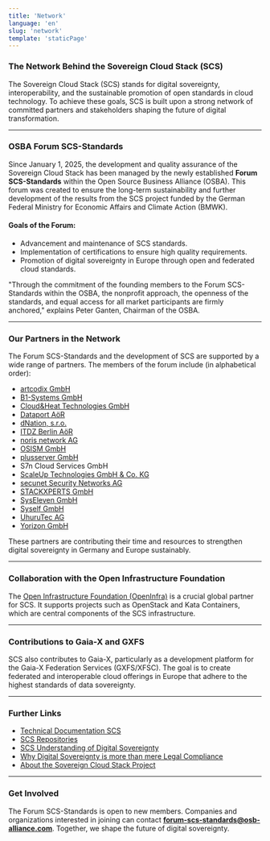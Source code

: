 ```yaml
---
title: 'Network'
language: 'en'
slug: 'network'
template: 'staticPage'
---
```


### The Network Behind the Sovereign Cloud Stack (SCS)

The Sovereign Cloud Stack (SCS) stands for digital sovereignty, interoperability, and the sustainable promotion of open standards in cloud technology. To achieve these goals, SCS is built upon a strong network of committed partners and stakeholders shaping the future of digital transformation.

---

### **OSBA Forum SCS-Standards**

Since January 1, 2025, the development and quality assurance of the Sovereign Cloud Stack has been managed by the newly established **Forum SCS-Standards** within the Open Source Business Alliance (OSBA). This forum was created to ensure the long-term sustainability and further development of the results from the SCS project funded by the German Federal Ministry for Economic Affairs and Climate Action (BMWK).

#### **Goals of the Forum:**

- Advancement and maintenance of SCS standards.
- Implementation of certifications to ensure high quality requirements.
- Promotion of digital sovereignty in Europe through open and federated cloud standards.

"Through the commitment of the founding members to the Forum SCS-Standards within the OSBA, the nonprofit approach, the openness of the standards, and equal access for all market participants are firmly anchored," explains Peter Ganten, Chairman of the OSBA.

---

### **Our Partners in the Network**

The Forum SCS-Standards and the development of SCS are supported by a wide range of partners. The members of the forum include (in alphabetical order):

- [artcodix GmbH](https://artcodix.de)
- [B1-Systems GmbH](https://b1-systems.de)
- [Cloud&Heat Technologies GmbH](https://cloudandheat.com)
- [Dataport AöR](https://dataport.de)
- [dNation, s.r.o.](https://dnation.tech)
- [ITDZ Berlin AöR](https://www.itdz-berlin.de)
- [noris network AG](https://www.noris.de/en)
- [OSISM GmbH](https://osism.tech)
- [plusserver GmbH](https://plusserver.com)
- S7n Cloud Services GmbH
- [ScaleUp Technologies GmbH & Co. KG](https://scaleuptech.com)
- [secunet Security Networks AG](https://secunet.com)
- [STACKXPERTS GmbH](https://stackxperts.com)
- [SysEleven GmbH](https://syseleven.de)
- [Syself GmbH](https://syself.com)
- [UhuruTec AG](https://uhurutec.com)
- [Yorizon GmbH](https://yorizon.com)

These partners are contributing their time and resources to strengthen digital sovereignty in Germany and Europe sustainably.

---

### **Collaboration with the Open Infrastructure Foundation**

The [Open Infrastructure Foundation (OpenInfra)](https://openinfra.dev) is a crucial global partner for SCS. It supports projects such as OpenStack and Kata Containers, which are central components of the SCS infrastructure.

---

### **Contributions to Gaia-X and GXFS**

SCS also contributes to Gaia-X, particularly as a development platform for the Gaia-X Federation Services (GXFS/XFSC). The goal is to create federated and interoperable cloud offerings in Europe that adhere to the highest standards of data sovereignty.

---

### **Further Links**

- [Technical Documentation SCS](https://docs.scs.community)
- [SCS Repositories](https://github.com/SovereignCloudStack)
- [SCS Understanding of Digital Sovereignty](https://scs.community/en/digital-sovereignty)
- [Why Digital Sovereignty is more than mere Legal Compliance](https://scs.community/en/2024/sovereignty-compliance)
- [About the Sovereign Cloud Stack Project](https://scs.community/en/about-scs)

---

### **Get Involved**

The Forum SCS-Standards is open to new members. Companies and organizations interested in joining can contact **<forum-scs-standards@osb-alliance.com>**. Together, we shape the future of digital sovereignty.
